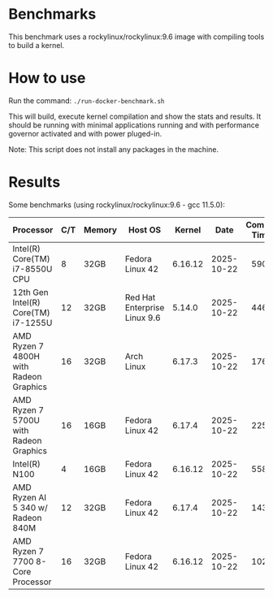 # Benchmarks

This benchmark uses a rockylinux/rockylinux:9.6 image with compiling tools to build a kernel.

# How to use

Run the command: `./run-docker-benchmark.sh`

This will build, execute kernel compilation and show the stats and results.
It should be running with minimal applications running and with performance governor activated and with power pluged-in.

Note: This script does not install any packages in the machine.

# Results

Some benchmarks (using rockylinux/rockylinux:9.6 - gcc 11.5.0):

| Processor | C/T | Memory | Host OS | Kernel | Date | Comp. Time |
| --- | --- | --- | --- | --- | --- | ---: |
| Intel(R) Core(TM) i7-8550U CPU | 8 | 32GB | Fedora Linux 42 | 6.16.12 | 2025-10-22 | 590s |
| 12th Gen Intel(R) Core(TM) i7-1255U | 12 | 32GB | Red Hat Enterprise Linux 9.6 | 5.14.0 | 2025-10-22 | 446s |
| AMD Ryzen 7 4800H with Radeon Graphics | 16 | 32GB | Arch Linux | 6.17.3 | 2025-10-22 | 176s |
| AMD Ryzen 7 5700U with Radeon Graphics | 16 | 16GB | Fedora Linux 42 | 6.17.4 | 2025-10-22 | 225s |
| Intel(R) N100 | 4 | 16GB | Fedora Linux 42 | 6.16.12 | 2025-10-22 | 558s |
| AMD Ryzen AI 5 340 w/ Radeon 840M | 12 | 32GB | Fedora Linux 42 | 6.17.4 | 2025-10-22 | 143s |
| AMD Ryzen 7 7700 8-Core Processor | 16 | 32GB | Fedora Linux 42 | 6.16.12 | 2025-10-22 | 102s |
